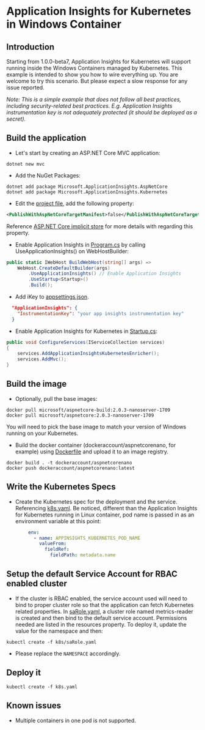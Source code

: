 # Application Insights for Kubernetes in Windows Container

## Introduction

Starting from 1.0.0-beta7, Application Insights for Kubernetes will support running inside the Windows Containers managed by Kubernetes. This example is intended to show you how to wire everything up. You are welcome to try this scenario. But please expect a slow response for any issue reported.

_Note: This is a simple example that does not follow all best practices, including security-related best practices. E.g. Application Insights instrumentation key is not adequately protected (it should be deployed as a secret)._

## Build the application

* Let's start by creating an ASP.NET Core MVC application:

```shell
dotnet new mvc
```

* Add the NuGet Packages:

```shell
dotnet add package Microsoft.ApplicationInsights.AspNetCore
dotnet add package Microsoft.ApplicationInsights.Kubernetes
```

* Edit the [project file](AspNetCoreNano.csproj), add the following property:

```xml
<PublishWithAspNetCoreTargetManifest>false</PublishWithAspNetCoreTargetManifest>
```

Reference [ASP.NET Core implicit store](https://docs.microsoft.com/en-us/dotnet/core/deploying/runtime-store#aspnet-core-implicit-store) for more details with regarding this property.

* Enable Application Insights in [Program.cs](Program.cs) by calling UseApplicationInsights() on WebHostBuilder:

```csharp
public static IWebHost BuildWebHost(string[] args) =>
    WebHost.CreateDefaultBuilder(args)
        .UseApplicationInsights() // Enable Application Insights
        .UseStartup<Startup>()
        .Build();
```

* Add iKey to [appsettings.json](./appsettings.json).

```json
  "ApplicationInsights": {
    "InstrumentationKey": "your app insights instrumentation key"
  }
```

* Enable Application Insights for Kubernetes in [Startup.cs](Startup.cs):

```csharp
public void ConfigureServices(IServiceCollection services)
{
    services.AddApplicationInsightsKubernetesEnricher();
    services.AddMvc();
}
```

## Build the image

* Optionally, pull the base images:

```shell
docker pull microsoft/aspnetcore-build:2.0.3-nanoserver-1709
docker pull microsoft/aspnetcore:2.0.3-nanoserver-1709
```

You will need to pick the base image to match your version of Windows running on your Kubernetes.

* Build the docker container (dockeraccount/aspnetcorenano, for example) using [Dockerfile](Dockerfile) and upload it to an image registry.

```shell
docker build . -t dockeraccount/aspnetcorenano
docker push dockeraccount/aspnetcorenano:latest
```

## Write the Kubernetes Specs

* Create the Kubernetes spec for the deployment and the service. Referencing [k8s.yaml](k8s/k8s.yaml). Be noticed, different than the Application Insights for Kubernetes running in Linux container, pod name is passed in as an environment variable at this point:

```yaml
        env:
          - name: APPINSIGHTS_KUBERNETES_POD_NAME
            valueFrom:
              fieldRef:
                fieldPath: metadata.name
```

## Setup the default Service Account for RBAC enabled cluster

* If the cluster is RBAC enabled, the service account used will need to bind to proper cluster role so that the application can fetch Kubernetes related properties. In [saRole.yaml](./k8s/saRole.yaml), a cluster role named metrics-reader is created and then bind to the default service account. Permissions needed are listed in the resources property. To deploy it, update the value for the namespace and then:

```shell
kubectl create -f k8s/saRole.yaml
```

* Please replace the `NAMESPACE` accordingly.

## Deploy it

```shell
kubectl create -f k8s.yaml
```

## Known issues

* Multiple containers in one pod is not supported.
